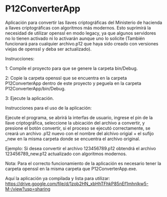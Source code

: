 # P12ConverterApp
Aplicación para convertir las llaves criptográficas del Ministerio de hacienda a llaves criptográficas con algoritmos más modernos. Esto suprimirá la necesidad de utilizar openssl en modo legacy, ya que algunos servidores no lo tienen activado ni lo activarán aunque uno lo solicite (También funcionará para cualquier archivo.p12 que haya sido creado con versiones viejas de openssl y deba ser actualizado).

Instrucciones:

1: Compile el proyecto para que se genere la carpeta bin/Debug.

2: Copie la carpeta openssl que se encuentra en la carpeta P12ConverterApp dentro de este proyecto y peguela en la carpeta P12ConverterApp/bin/Debug.

3: Ejecute la aplicación.

Instrucciones para el uso de la aplicación:

Ejecute el programa, se abrirá la interfas de usuario, ingrese el pin de la llave criptográfica, seleccione la ubicación del archivo a convertir, y presione el botón convertir, si el proceso se ejecutó correctamente, se creará un archivo .p12 nuevo con el nombre del alchivo origial + el sufijo _new en la misma carpeta donde se encuentra el archivo original.

Ejemplo: Si desea convertir el archivo 123456789.p12 obtendrá el archivo 123456789_new.p12 actualizado con algoritmos modernos.

Nota: Para el correcto funcionamiento de la aplicación es necesario tener la carpeta openssl en la misma carpeta que P12ConverterApp.exe.

Aquí la aplicación ya compilada y lista para utilizar: https://drive.google.com/file/d/1zob2HN_xbHhTFhkP85nEf1mhnlkw5-M-/view?usp=sharing

